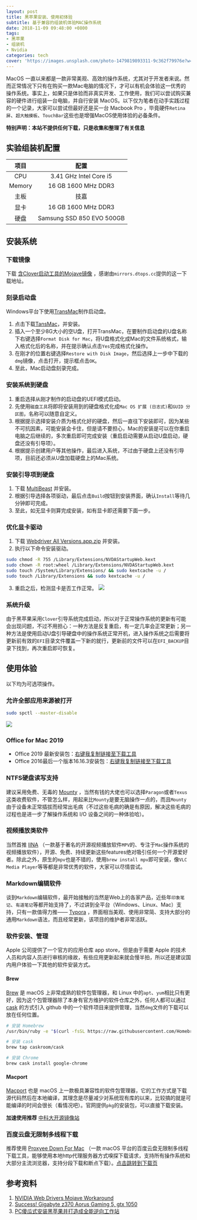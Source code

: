 ```yaml
---
layout: post
title: 黑苹果安装、使用初体验
subtitle: 基于兼容的组装机体验MAC操作系统
date: 2018-11-09 09:48:00 +0800
tags:
- 黑苹果
- 组装机
- Nvidia
categories: tech
cover: 'https://images.unsplash.com/photo-1479819893311-9c362f79976e?w=1600&h=900'
---
```


MacOS 一直以来都是一款非常美观、高效的操作系统，尤其对于开发者来说。然而正常情况下只有在购买一款Mac电脑的情况下，才可以有机会体验这一优秀的操作系统。事实上，如果只是体验而非真实开发、工作使用，我们可以尝试购买兼容的硬件进行组装一台电脑，并自行安装 MacOS。以下仅为笔者在动手实践过程的一个记录，大家可以尝试但最好还是买一台 Macbook Pro ，毕竟硬件`Retina屏`、`超大触摸板`、`TouchBar`这些也是增强MacOS使用体验的必备条件。

**特别声明：本站不提供任何下载，只是收集和整理了有关信息**

## 实验组装机配置

|  项目  |           配置            |
| :----: | :-----------------------: |
|  CPU   |  3.41 GHz Intel Core i5   |
| Memory |    16 GB 1600 MHz DDR3    |
|  主板  |           技嘉            |
|  显卡  |    16 GB 1600 MHz DDR3    |
|  硬盘  | Samsung SSD 850 EVO 500GB |

## 安装系统

### 下载镜像

下载 [含Clover启动工具的Mojave镜像](https://mirrors.dtops.cc/iso/MacOS/daliansky_macos/) ，感谢由`mirrors.dtops.cc`提供的这一下载地址。

### 刻录启动盘

Windows平台下使用[TransMac](https://transmac.en.softonic.com/)制作启动盘。

1. 点击下载[TansMac](https://transmac.en.softonic.com/)，并安装。
2. 插入一个至少8G大小的空U盘，打开TransMac，在要制作启动盘的U盘名称下右键选择`Format Disk for Mac`，将U盘格式化成Mac的文件系统格式，输入格式化后的名称，并在提示确认点击`Yes`完成格式化操作。
3. 在刚才的位置右键选择`Restore with Disk Image`，然后选择上一步中下载的`dmg`镜像，点击打开，提示框点击`OK`。
4. 至此，Mac启动盘刻录完成。

### 安装系统到硬盘

1. 重启选择从刚才制作的启动盘的UEFI模式启动。
2. 先使用`磁盘工具`将即将安装用到的硬盘格式化成`Mac OS 扩展 (日志式)`和`GUID 分区图`，名称可以随意自定义。
3. 根据提示选择安装介质为格式化好的硬盘，然后一直往下安装即可，因为某些不可抗因素，可能安装会卡住，但是请不要担心，Mac的安装是可以在你重启电脑之后继续的，多次重启即可完成安装（重启启动需要从启动U盘启动，硬盘还没有引导项）。
4. 根据提示创建用户等其他操作，最后进入系统，不过由于硬盘上还没有引导项，目前还必须从U盘加载硬盘上的Mac系统。

### 安装引导项到硬盘

1. 下载 [MultiBeast](https://www.tonymacx86.com/resources/multibeast-10-4-0-high-sierra.401/) 并安装。
2. 根据引导选择各项驱动，最后点击`Build`按钮到安装界面，确认`Install`等待几分钟即可完成。
3. 至此，如无显卡则算完成安装，如有显卡即还需要下面一步。

### 优化显卡驱动

1. 下载 [Webdriver All Versions.app.zip](https://get.lui8.cn/Webdriver%20All%20Versions.app.zip) 并安装。
2. 执行以下命令安装驱动。
```bash
sudo chmod -R 755 /Library/Extensions/NVDAStartupWeb.kext
sudo chown -R root:wheel /Library/Extensions/NVDAStartupWeb.kext
sudo touch /System/Library/Extensions/ && sudo kextcache -u /
sudo touch /Library/Extensions && sudo kextcache -u /
```
3. 重启之后，检测显卡是否工作正常。
![](https://vgy.me/AIFxRH.jpg)

### 系统升级

由于黑苹果采用`Clover`引导系统完成启动，所以对于正常操作系统的更新有可能会出现问题，不过不用担心：一种方法是反复重启，有一定几率会正常更新；另一种方法是使用启动U盘引导硬盘中的操作系统正常开机，进入操作系统之后需要将更新前有效的`EFI`目录文件覆盖一下新的就行，更新前的文件可以在`EFI_BACKUP`目录下找到，再次重启即可恢复。

## 使用体验

以下均为可选项操作。

### 允许全部应用来源被打开

```bash
sudo spctl --master-disable
```

​![](https://vgy.me/ZpkhIr.jpg) 

### Office for Mac 2019

- Office 2019 最新安装包：[右键我复制链接至下载工具](https://officecdn-microsoft-com.akamaized.net/pr/C1297A47-86C4-4C1F-97FA-950631F94777/OfficeMac/Microsoft_Office_16.18.18101400_Installer.pkg)
- Office 2016最后一个版本16.16.3安装包：[右键我复制链接至下载工具](https://officecdn-microsoft-com.akamaized.net/pr/C1297A47-86C4-4C1F-97FA-950631F94777/OfficeMac/Microsoft_Office_16.16.18101500_Installer.pkg)

### NTFS硬盘读写支持

建议采用免费、无毒的 [Mounty](https://mounty.app) ，当然有钱的大佬也可以选择`Paragon`或者`Texus`这类收费软件，不管怎么样，用起来比`Mounty`是要无脑操作一点的，而且`Mounty`由于设备未正常插拔而经常出毛病（不过这些毛病的确是有原因，解决这些毛病的过程也是进一步了解操作系统和 I/O 设备之间的一种体验哈）。

### 视频播放类软件

当然首推 [IINA](https://lhc70000.github.io/iina/) （一款基于著名的开源视频播放软件`MPV`的、专注于`Mac`操作系统的视频播放软件），开源、免费、持续更新这些features绝对吸引任何一个开源爱好者。除此之外，原生的`mpv`也是不错的，使用`brew install mpv`即可安装，像`VLC Media Player`等等都是非常优秀的软件，大家可以尽情尝试。

### Markdown编辑软件

谈到`Markdown`编辑软件，最开始接触的当然是Web上的各家产品，近些年`印象笔记`、`有道笔记`等都开始支持了，不过讲到全平台（Windows、Linux、Mac）支持，只有一款值得力推—— [Typora](https://typora.io) ，界面相当美观、使用非常简、支持大部分的通用`Markdown`语法，而且经常更新，该项目的维护者非常活跃。

### 软件安装、管理

Apple 公司提供了一个官方的应用仓库 app store，但是由于需要 Apple 的技术人员和内容人员进行审核的缘故，有些应用更新起来就会慢半拍，所以还是建议国内用户体验一下其他的软件安装方式。

#### Brew

[Brew](https://brew.sh) 是 macOS 上非常成熟的软件包管理器，和 Linux 中的`apt`、`yum`相比只有更好，因为这个包管理器除了本身有官方维护的软件仓库之外，任何人都可以通过 [cask](http://caksroom.io) 的方式引入 github 中的一个软件项目来提供管理，当然`dmg`文件的下载可以放在任何位置。

```bash
# 安装 Homebrew
/usr/bin/ruby -e "$(curl -fsSL https://raw.githubusercontent.com/Homebrew/install/master/install)"

# 安装 cask
brew tap caskroom/cask

# 安装 Chrome
brew cask install google-chrome
```

#### Macport

[Macport](https://www.macports.org/) 也是 macOS 上一款极具兼容性的软件包管理器，它的工作方式是下载源代码然后在本地编译，其理念是尽量减少对系统现有库的以来，比较搞的就是可能编译的时间会很长（看情况吧）。官网提供`pkg`的安装包，可以直接下载安装。

**加速使用推荐** [中科大开源镜像站](https://mirrors.ustc.edu.cn)

### 百度云盘无限制多线程下载

推荐使用 [Proxyee Down For Mac](https://github.com/proxyee-down-org/proxyee-down) （一款 macOS 平台的百度云盘无限制多线程下载工具，能够使用本地http代理服务器方式嗅探下载请求，支持所有操作系统和大部分主流浏览器，支持分段下载和断点下载）。[点击跳转到下载页](https://github.com/proxyee-down-org/proxyee-down/releases)

## 参考资料

1. [NVIDIA Web Drivers Mojave Workaround](https://www.travelertechie.com/2018/09/nvidia-web-drivers-mojave-workaround.html)
2. [Success! Gigabyte z370 Aorus Gaming 5, gtx 1050](https://www.tonymacx86.com/threads/success-gigabyte-z370-aorus-gaming-5-gtx-1050.261070/)
3. [PC傻瓜式安装黑苹果并打造成全能逆向工作站](https://blog.csdn.net/mier9042/article/details/80541368)




